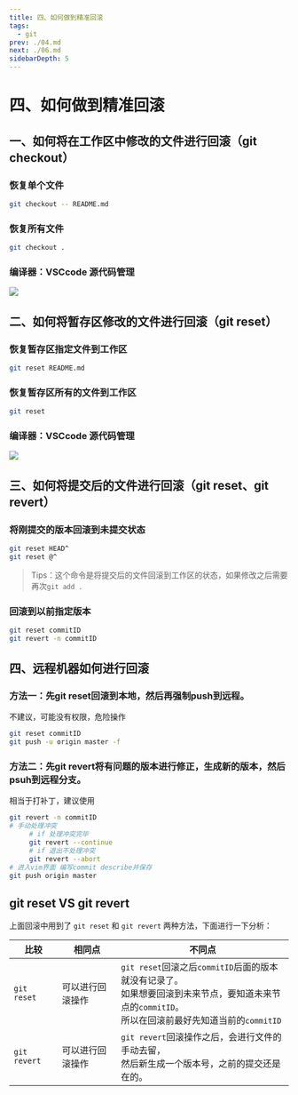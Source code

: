 ```yaml
---
title: 四、如何做到精准回滚
tags: 
  - git
prev: ./04.md
next: ./06.md
sidebarDepth: 5
---
```


# 四、如何做到精准回滚

## 一、如何将在工作区中修改的文件进行回滚（git checkout）
### 恢复单个文件

```bash
git checkout -- README.md
```

### 恢复所有文件

```bash
git checkout .
```

### 编译器：VSCcode 源代码管理

![](https://p9-juejin.byteimg.com/tos-cn-i-k3u1fbpfcp/54093c611c534fb3967226490a9701e2~tplv-k3u1fbpfcp-watermark.image)

## 二、如何将暂存区修改的文件进行回滚（git reset）

### 恢复暂存区指定文件到工作区

```bash
git reset README.md
```

### 恢复暂存区所有的文件到工作区

```bash
git reset
```

### 编译器：VSCcode 源代码管理

![](https://p3-juejin.byteimg.com/tos-cn-i-k3u1fbpfcp/141fb45c37764585a074faeb3d4bce59~tplv-k3u1fbpfcp-watermark.image)

## 三、如何将提交后的文件进行回滚（git reset、git revert）
### 将刚提交的版本回滚到未提交状态

```bash
git reset HEAD^
git reset @^
```

> Tips：这个命令是将提交后的文件回滚到工作区的状态，如果修改之后需要再次`git add .`

### 回滚到以前指定版本

```bash
git reset commitID
git revert -n commitID
```

## 四、远程机器如何进行回滚
### 方法一：先git reset回滚到本地，然后再强制push到远程。
不建议，可能没有权限，危险操作
```bash
git reset commitID
git push -u origin master -f
```

### 方法二：先git revert将有问题的版本进行修正，生成新的版本，然后psuh到远程分支。
相当于打补丁，建议使用

```bash
git revert -n commitID
# 手动处理冲突
     # if 处理冲突完毕
     git revert --continue
     # if 退出不处理冲突
     git revert --abort
# 进入vim界面 编写commit describe并保存
git push origin master
```

## git reset VS git revert

上面回滚中用到了 `git reset` 和 `git revert` 两种方法，下面进行一下分析：


比较 | 相同点 | 不同点
---|---|---
`git reset` | 可以进行回滚操作 | `git reset`回滚之后`commitID`后面的版本就没有记录了。<br/>如果想要回滚到未来节点，要知道未来节点的`commitID`。<br/>所以在回滚前最好先知道当前的`commitID`
`git revert` | 可以进行回滚操作 | `git revert`回滚操作之后，会进行文件的手动去留，<br/>然后新生成一个版本号，之前的提交还是在的。


<Vssue :options="{ locale: 'zh' }"/>
